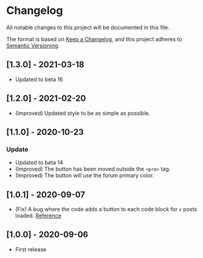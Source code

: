 # Changelog

All notable changes to this project will be documented in this file.

The format is based on [Keep a Changelog](https://keepachangelog.com/en/1.0.0/),
and this project adheres to [Semantic Versioning](https://semver.org/spec/v2.0.0.html).

## [1.3.0] - 2021-03-18

- Updated to beta 16

## [1.2.0] - 2021-02-20

- (Improved) Updated style to be as simple as possible.

## [1.1.0] - 2020-10-23

### Update

- Updated to beta 14
- (Improved) The button has been moved outside the `<pre>` tag.
- (Improved) The button will use the forum primary color.

## [1.0.1] - 2020-09-07

- (Fix) A bug where the code adds a button to each code block for `x` posts loaded. [Reference](https://discuss.flarum.org/d/24852-copy-code-to-clipboard/3)

## [1.0.0] - 2020-09-06

- First release
